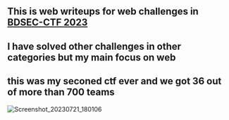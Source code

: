 ## This is web writeups for web challenges in  [BDSEC-CTF 2023](https://2023.bdsec-ctf.com/challenges) 
## I have solved other challenges in other categories but my main focus on web 
## this was my seconed ctf ever and we got 36 out of more than 700 teams 
![Screenshot_20230721_180106](https://github.com/kiro6/writeups-ctfs/assets/57776872/91b31f89-7adb-49de-b56b-67f8c88e3bb5)
